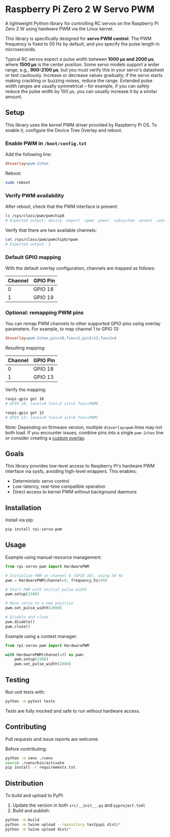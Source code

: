# Raspberry Pi Zero 2 W Servo PWM

A lightweight Python library for controlling RC servos on the Raspberry Pi Zero 2 W using hardware PWM via the Linux kernel.

This library is specifically designed for **servo PWM control**. The PWM frequency is fixed to 50 Hz by default, and you specify the pulse length in microseconds.

Typical RC servos expect a pulse width between **1000 µs and 2000 µs**, where **1500 µs** is the center position. Some servo models support a wider range, e.g., **900–2100 µs**, but you must verify this in your servo's datasheet or test cautiously. Increase or decrease values gradually; if the servo starts making crackling or buzzing noises, reduce the range.
Extended pulse width ranges are usually symmetrical – for example, if you can safely reduce the pulse width by 100 µs, you can usually increase it by a similar amount.

## Setup

This library uses the kernel PWM driver provided by Raspberry Pi OS. To enable it, configure the Device Tree Overlay and reboot.

### Enable PWM in `/boot/config.txt`

Add the following line:

```ini
dtoverlay=pwm-2chan
```

Reboot:

```bash
sudo reboot
```

### Verify PWM availability

After reboot, check that the PWM interface is present:

```bash
ls /sys/class/pwm/pwmchip0
# Expected output: device  export  npwm  power  subsystem  uevent  unexport
```

Verify that there are two available channels:

```bash
cat /sys/class/pwm/pwmchip0/npwm
# Expected output: 2
```

### Default GPIO mapping

With the default overlay configuration, channels are mapped as follows:

| Channel | GPIO Pin |
|---------|----------|
| 0       | GPIO 18  |
| 1       | GPIO 19  |

### Optional: remapping PWM pins

You can remap PWM channels to other supported GPIO pins using overlay parameters.
For example, to map channel 1 to GPIO 13:

```ini
dtoverlay=pwm-2chan,pin=18,func=2,pin2=13,func2=4
```

Resulting mapping:

| Channel | GPIO Pin |
|---------|----------|
| 0       | GPIO 18  |
| 1       | GPIO 13  |

Verify the mapping:

```bash
raspi-gpio get 18
# GPIO 18: level=0 fsel=2 alt=5 func=PWM0

raspi-gpio get 13
# GPIO 13: level=0 fsel=4 alt=0 func=PWM1
```

Note: Depending on firmware version, multiple `dtoverlay=pwm` lines may not both load.
If you encounter issues, combine pins into a single `pwm-2chan` line or consider creating a [custom overlay](https://github.com/raspberrypi/linux/blob/rpi-5.10.y/arch/arm/boot/dts/overlays/pwm-overlay.dts).

## Goals

This library provides low-level access to Raspberry Pi's hardware PWM interface via sysfs, avoiding high-level wrappers. This enables:

- Deterministic servo control
- Low-latency, real-time compatible operation
- Direct access to kernel PWM without background daemons

## Installation

Install via pip:

```bash
pip install rpi-servo-pwm
```

## Usage

Example using manual resource management:

```python
from rpi-servo-pwm import HardwarePWM

# Initialize PWM on channel 0 (GPIO 18), using 50 Hz
pwm = HardwarePWM(channel=0, frequency_hz=50)

# Start PWM with initial pulse width
pwm.setup(1500)

# Move servo to a new position
pwm.set_pulse_width(2000)

# Disable and close
pwm.disable()
pwm.close()
```

Example using a context manager:

```python
from rpi-servo-pwm import HardwarePWM

with HardwarePWM(channel=0) as pwm:
    pwm.setup(1500)
    pwm.set_pulse_width(2000)
```

## Testing

Run unit tests with:

```bash
python -m pytest tests
```

Tests are fully mocked and safe to run without hardware access.

## Contributing

Pull requests and issue reports are welcome.

Before contributing:

```bash
python -m venv ./venv
source ./venv/bin/activate
pip install -r requirements.txt
```

## Distribution

To build and upload to PyPI:

1. Update the version in both `src/__init__.py` and `pyproject.toml`
2. Build and publish:

```bash
python -m build
python -m twine upload --repository testpypi dist/*
python -m twine upload dist/*
```
